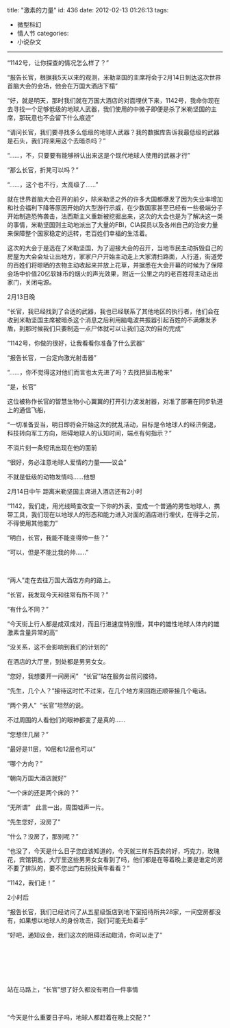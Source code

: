 title: "激素的力量"
id: 436
date: 2012-02-13 01:26:13
tags: 
- 微型科幻
- 情人节
categories: 
- 小说杂文
---

&ldquo;1142号，让你探查的情况怎么样了？&rdquo;

&ldquo;报告长官，根据我5天以来的观测，米勒坚国的主席将会于2月14日到达这次世界首脑大会的会场，他会在万国大酒店下榻&rdquo;

<!--more-->

&ldquo;好，就是明天，那时我们就在万国大酒店的对面埋伏下来，1142号，我命你现在去寻找一个足够低级的地球人武器，我们使用的中微子即便是杀了米勒坚国的主席，那玩意也不会留下什么痕迹&rdquo;

&ldquo;请问长官，我们要寻找多么低级的地球人武器？我的数据库告诉我最低级的武器是石头，我们将来用这个去暗杀吗？&rdquo;

&ldquo;&hellip;&hellip;，不，只要要有能够辨认出来这是个现代地球人使用的武器才行&rdquo;

&ldquo;那么长官，折凳可以吗？&rdquo;

&ldquo;&hellip;&hellip;，这个也不行，太高级了&hellip;&hellip;&rdquo;

就在世界首脑大会召开的前夕，除米勒坚之外的许多大国都爆发了因为失业率增加和社会福利下降等原因开始的大型游行示威，在少数国家甚至已经有一些极端分子开始制造恐怖袭击，法西斯主义重新被挖掘出来，这次的大会也是为了解决这一类的事情，米勒坚国则主动地派出了大量的FBI，CIA探员以及各州自己的治安力量来保障整个国家稳定的运转，老百姓们幸福的生活着。

这次的大会于是选在了米勒坚国，为了迎接大会的召开，当地市民主动拆毁自己的房屋为大会会址让出地方，家家户户开始主动走上大家清扫路面，人行道，街道旁的百姓们将晾晒的衣物主动收起来并放上花草，并据悉在大会开幕的时候为了保障会场中价值20亿软妹币的烟火的声光效果，附近一公里之内的老百姓将主动走出家门，关闭电源。

2月13日晚

&ldquo;长官，我已经找到了合适的武器，我也已经联系了其他地区的执行者，他们会在收到米勒坚国主席被暗杀这个消息之后利用脑电波共振器引起百姓的不满爆发矛盾，到那时候我们只要制造一点尸体就可以让我们这次的目的完成&rdquo;

&ldquo;1142号，你做的很好，让我看看你准备了什么武器&rdquo;

&ldquo;报告长官，一台定向激光射击器&rdquo;

&ldquo;&hellip;&hellip;，你不觉得这对他们而言也太先进了吗？去找把狙击枪来&rdquo;

&ldquo;是，长官&rdquo;

这位被称作长官的智慧生物小心翼翼的打开引力波发射器，对准了部署在同步轨道上的通信飞船，

&ldquo;一切准备妥当，明日即将会开始这次的扰乱活动，目标是令地球人的经济倒退，科技转向军工方向，阻碍地球人的认知时间，端点有何指示？&rdquo;

不消片刻一条短讯出现在他的面前

&ldquo;很好，务必注意地球人爱情的力量&mdash;&mdash;议会&rdquo;

不就是低级的动物发情吗&hellip;&hellip;他想

2月14日中午 距离米勒坚国主席进入酒店还有2小时

&ldquo;1142，我们走，用光线畸变改变一下你的外表，变成一个普通的男性地球人，携带工具，我们现在以地球人的形态和能力进入对面的酒店进行埋伏，在得手之前，不得使用其他能力&rdquo;

&ldquo;明白，长官，我能不能变得帅一些？&rdquo;

&ldquo;可以，但是不能比我的帅&hellip;&hellip;&rdquo;

&nbsp;

&ldquo;两人&rdquo;走在去往万国大酒店方向的路上。

&ldquo;长官，我发现今天和往常有所不同？&rdquo;

&ldquo;有什么不同？&rdquo;

&ldquo;今天街上行人都是成双成对，而且行进速度特别慢，其中的雄性地球人体内的雄激素含量异常的高&rdquo;

&ldquo;没关系，这不会影响到我们的计划的&rdquo;

在酒店的大厅里，到处都是男男女女。

&ldquo;您好，我想要开一间房间&rdquo;&nbsp;&nbsp; &ldquo;长官&rdquo;站在服务台前问接待。

&ldquo;先生，几个人？&rdquo;接待这时忙不过来，在几个地方来回跑还顺带接几个电话。

&ldquo;两个男人&rdquo;&nbsp; &ldquo;长官&rdquo;坦然的说。

不过周围的人看他们的眼神都变了是真的&hellip;&hellip;

&ldquo;您想住几层？&rdquo;

&ldquo;最好是11层，10层和12层也可以&rdquo;

&ldquo;哪个方向？&rdquo;

&ldquo;朝向万国大酒店就好&rdquo;

&ldquo;一个床的还是两个床的？&rdquo;

&ldquo;无所谓&rdquo;&nbsp;&nbsp; 此言一出，周围嘘声一片。

&ldquo;先生您好，没房了&rdquo;

&ldquo;什么？没房了，那别呢？&rdquo;

&ldquo;也没了，今天是什么日子您应该知道的，今天就三样东西卖的好，巧克力，玫瑰花，宾馆钥匙，大厅里这些男男女女看到了吗，他们都是在等着晚上要是谁定的房不要了排队的，要不您出门右拐找黄牛看看？&rdquo;&nbsp;

&ldquo;1142，我们走！&rdquo;

2小时后

&ldquo;报告长官，我们已经访问了从五星级饭店到地下室招待所共28家，一间空房都没有，如果想以地球人的身份攻击，我们可能无处着手&rdquo;

&ldquo;好吧，通知议会，我们这次的阻碍活动取消，你可以走了&rdquo;

&nbsp;

&nbsp;

&nbsp;

站在马路上，&ldquo;长官&rdquo;想了好久都没有明白一件事情

&nbsp;

&ldquo;今天是什么重要日子吗，地球人都赶着在晚上交配？&rdquo;

&nbsp;